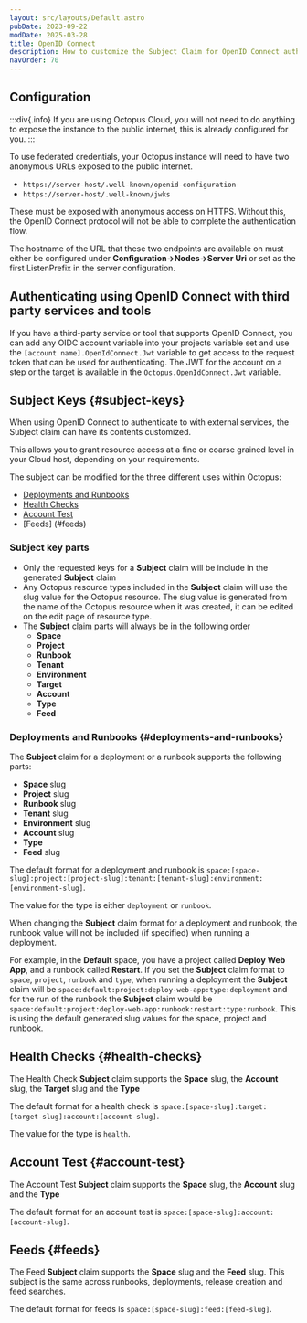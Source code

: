 ```yaml
---
layout: src/layouts/Default.astro
pubDate: 2023-09-22
modDate: 2025-03-28
title: OpenID Connect 
description: How to customize the Subject Claim for OpenID Connect authentication
navOrder: 70
---
```


## Configuration

:::div{.info}
If you are using Octopus Cloud, you will not need to do anything to expose the instance to the public internet, this is already configured for you.
:::

To use federated credentials, your Octopus instance will need to have two anonymous URLs exposed to the public internet. 

- `https://server-host/.well-known/openid-configuration`
- `https://server-host/.well-known/jwks`

These must be exposed with anonymous access on HTTPS. Without this, the OpenID Connect protocol will not be able to complete the authentication flow.

The hostname of the URL that these two endpoints are available on must either be configured under **Configuration->Nodes->Server Uri** or set as the first ListenPrefix in the server configuration. 

## Authenticating using OpenID Connect with third party services and tools

If you have a third-party service or tool that supports OpenID Connect, you can add any OIDC account variable into your projects variable set and use the `[account name].OpenIdConnect.Jwt` variable to get access to the request token that can be used for authenticating. The JWT for the account on a step or the target is available in the `Octopus.OpenIdConnect.Jwt` variable.

## Subject Keys {#subject-keys}

When using OpenID Connect to authenticate to with external services, the Subject claim can have its contents customized.

This allows you to grant resource access at a fine or coarse grained level in your Cloud host, depending on your requirements.

The subject can be modified for the three different uses within Octopus:

- [Deployments and Runbooks](#deployments-and-runbooks)
- [Health Checks](#health-checks)
- [Account Test](#account-test)
- [Feeds] (#feeds)

### Subject key parts

- Only the requested keys for a **Subject** claim will be include in the generated **Subject** claim
- Any Octopus resource types included in the **Subject** claim will use the slug value for the Octopus resource. The slug value is generated from the name of the Octopus resource when it was created, it can be edited on the edit page of resource type.
- The **Subject** claim parts will always be in the following order 
    - **Space**
    - **Project**
    - **Runbook**
    - **Tenant**
    - **Environment**
    - **Target**
    - **Account**
    - **Type**
    - **Feed**


### Deployments and Runbooks {#deployments-and-runbooks}

The **Subject** claim for a deployment or a runbook supports the following parts:

- **Space** slug
- **Project** slug
- **Runbook** slug
- **Tenant** slug
- **Environment** slug
- **Account** slug
- **Type**
- **Feed** slug

The default format for a deployment and runbook is `space:[space-slug]:project:[project-slug]:tenant:[tenant-slug]:environment:[environment-slug]`.

The value for the type is either `deployment` or `runbook`.

When changing the **Subject** claim format for a deployment and runbook, the runbook value will not be included (if specified) when running a deployment. 

For example, in the **Default** space, you have a project called **Deploy Web App**, and a runbook called **Restart**. If you set the **Subject** claim format to `space`, `project`, `runbook` and `type`, when running a deployment the **Subject** claim will be `space:default:project:deploy-web-app:type:deployment` and for the run of the runbook the **Subject** claim would be `space:default:project:deploy-web-app:runbook:restart:type:runbook`.
This is using the default generated slug values for the space, project and runbook.

## Health Checks {#health-checks}

The Health Check **Subject** claim supports the **Space** slug, the **Account** slug, the **Target** slug and the **Type**

The default format for a health check is `space:[space-slug]:target:[target-slug]:account:[account-slug]`.

The value for the type is `health`.


## Account Test {#account-test}

The Account Test **Subject** claim supports the **Space** slug, the **Account** slug and the **Type**

The default format for an account test is `space:[space-slug]:account:[account-slug]`.

## Feeds {#feeds}

The Feed **Subject** claim supports the **Space** slug and the **Feed** slug. This subject is the same across runbooks, deployments, release creation and feed searches.

The default format for feeds is `space:[space-slug]:feed:[feed-slug]`.

